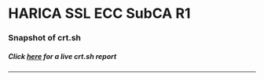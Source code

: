 # HARICA SSL ECC SubCA R1
### Snapshot of crt.sh
##### Click [here](https://crt.sh/?q=0F1CD506D1DAC4AFC5A8B07343FC8B1742CF2983F2386D1E9CA66E86B50C1F14) for a live crt.sh report

---
